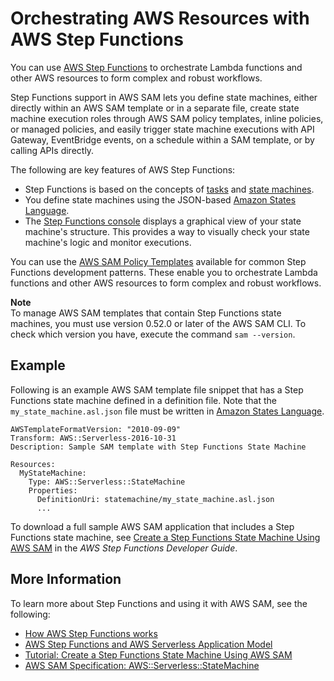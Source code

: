 # Orchestrating AWS Resources with AWS Step Functions<a name="serverless-step-functions-in-sam"></a>

You can use [AWS Step Functions](https://docs.aws.amazon.com/step-functions/latest/dg/) to orchestrate Lambda functions and other AWS resources to form complex and robust workflows\.

Step Functions support in AWS SAM lets you define state machines, either directly within an AWS SAM template or in a separate file, create state machine execution roles through AWS SAM policy templates, inline policies, or managed policies, and easily trigger state machine executions with API Gateway, EventBridge events, on a schedule within a SAM template, or by calling APIs directly\.

The following are key features of AWS Step Functions:
+ Step Functions is based on the concepts of [tasks](https://docs.aws.amazon.com/step-functions/latest/dg/amazon-states-language-task-state.html) and [state machines](https://docs.aws.amazon.com/step-functions/latest/dg/concepts-states.html)\.
+ You define state machines using the JSON\-based [Amazon States Language](https://docs.aws.amazon.com/step-functions/latest/dg/concepts-amazon-states-language.html)\.
+ The [Step Functions console](https://console.aws.amazon.com/states/home?region=us-east-1#/) displays a graphical view of your state machine's structure\. This provides a way to visually check your state machine's logic and monitor executions\.

You can use the [AWS SAM Policy Templates](https://docs.aws.amazon.com/serverless-application-model/latest/developerguide/serverless-policy-templates.html) available for common Step Functions development patterns\. These enable you to orchestrate Lambda functions and other AWS resources to form complex and robust workflows\.

**Note**  
To manage AWS SAM templates that contain Step Functions state machines, you must use version 0\.52\.0 or later of the AWS SAM CLI\. To check which version you have, execute the command `sam --version`\.

## Example<a name="serverless-step-functions-in-sam-example"></a>

Following is an example AWS SAM template file snippet that has a Step Functions state machine defined in a definition file\. Note that the `my_state_machine.asl.json` file must be written in [Amazon States Language](https://docs.aws.amazon.com/step-functions/latest/dg/concepts-amazon-states-language.html)\.

```
AWSTemplateFormatVersion: "2010-09-09"
Transform: AWS::Serverless-2016-10-31
Description: Sample SAM template with Step Functions State Machine

Resources:
  MyStateMachine:
    Type: AWS::Serverless::StateMachine
    Properties:
      DefinitionUri: statemachine/my_state_machine.asl.json
      ...
```

To download a full sample AWS SAM application that includes a Step Functions state machine, see [Create a Step Functions State Machine Using AWS SAM](https://docs.aws.amazon.com/step-functions/latest/dg/tutorial-state-machine-using-sam.html) in the *AWS Step Functions Developer Guide*\.

## More Information<a name="serverless-step-functions-in-sam-more-information"></a>

To learn more about Step Functions and using it with AWS SAM, see the following:
+ [How AWS Step Functions works](https://docs.aws.amazon.com/step-functions/latest/dg/how-step-functions-works.html)
+ [AWS Step Functions and AWS Serverless Application Model](https://docs.aws.amazon.com/step-functions/latest/dg/concepts-sam-sfn.html)
+ [Tutorial: Create a Step Functions State Machine Using AWS SAM](https://docs.aws.amazon.com/step-functions/latest/dg/tutorial-state-machine-using-sam.html)
+ [AWS SAM Specification: AWS::Serverless::StateMachine](sam-resource-statemachine.md)